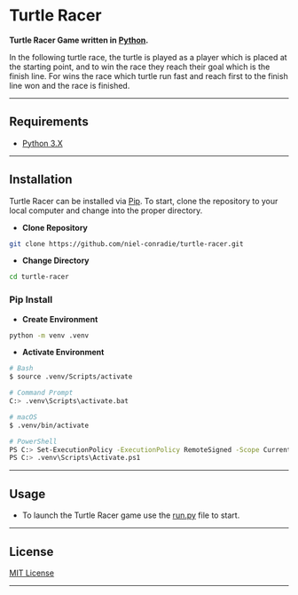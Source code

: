 # **Turtle Racer**

**Turtle Racer Game written in [Python](https://www.python.org).**

In the following turtle race, the turtle is played as a player which is placed at the starting point, and to win the race they reach their goal which is the finish line. For wins the race which turtle run fast and reach first to the finish line won and the race is finished.

----
## **Requirements**

- [Python 3.X](https://www.python.org/downloads/)
----
## **Installation**

Turtle Racer can be installed via [Pip](https://pypi.org/project/pip/). To start, clone the repository to your local computer and change into the proper directory.

* **Clone Repository**
```bash
git clone https://github.com/niel-conradie/turtle-racer.git
```
* **Change Directory**
```bash
cd turtle-racer
```
### **Pip Install**

* **Create Environment**
```bash
python -m venv .venv
```
* **Activate Environment**
```bash
# Bash
$ source .venv/Scripts/activate

# Command Prompt
C:> .venv\Scripts\activate.bat

# macOS
$ .venv/bin/activate

# PowerShell
PS C:> Set-ExecutionPolicy -ExecutionPolicy RemoteSigned -Scope CurrentUser
PS C:> .venv\Scripts\Activate.ps1
```
----
## **Usage**

- To launch the Turtle Racer game use the [run.py](https://github.com/niel-conradie/turtle-racer/blob/master/turtle-racer/run.py) file to start.

----
## **License**

[MIT License](https://github.com/niel-conradie/Turtle-Racer/blob/master/LICENSE)

----